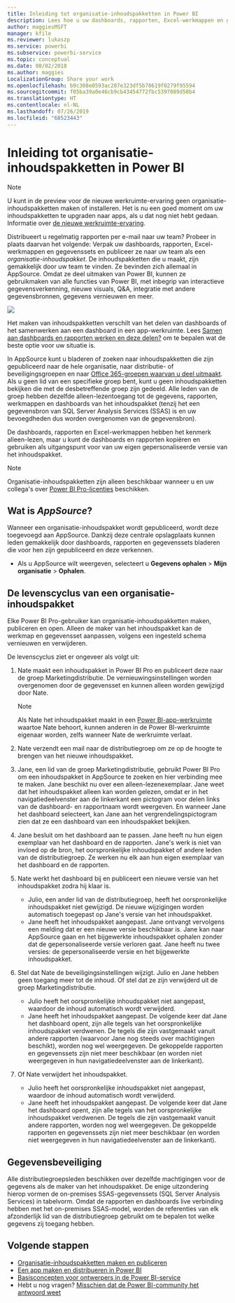 ```yaml
---
title: Inleiding tot organisatie-inhoudspakketten in Power BI
description: Lees hoe u uw dashboards, rapporten, Excel-werkmappen en gegevenssets kunt verpakken in organisatie-inhoudspakketten die u met uw collega's kunt delen.
author: maggiesMSFT
manager: kfile
ms.reviewer: lukaszp
ms.service: powerbi
ms.subservice: powerbi-service
ms.topic: conceptual
ms.date: 08/02/2018
ms.author: maggies
LocalizationGroup: Share your work
ms.openlocfilehash: b9c308e0593ac207e323df5b78619f0279f95594
ms.sourcegitcommit: f05ba39a0e46cb9cb43454772fbc5397089d58b4
ms.translationtype: HT
ms.contentlocale: nl-NL
ms.lasthandoff: 07/26/2019
ms.locfileid: "68523443"
---
```

# <a name="intro-to-organizational-content-packs-in-power-bi"></a>Inleiding tot organisatie-inhoudspakketten in Power BI
> [!NOTE]
> U kunt in de preview voor de nieuwe werkruimte-ervaring geen organisatie-inhoudspakketten maken of installeren. Het is nu een goed moment om uw inhoudspakketten te upgraden naar apps, als u dat nog niet hebt gedaan. Informatie over [de nieuwe werkruimte-ervaring](service-create-the-new-workspaces.md).
> 

Distribueert u regelmatig rapporten per e-mail naar uw team? Probeer in plaats daarvan het volgende: Verpak uw dashboards, rapporten, Excel-werkmappen en gegevenssets en publiceer ze naar uw team als een *organisatie-inhoudspakket*. De inhoudspakketten die u maakt, zijn gemakkelijk door uw team te vinden. Ze bevinden zich allemaal in AppSource. Omdat ze deel uitmaken van Power BI, kunnen ze gebruikmaken van alle functies van Power BI, met inbegrip van interactieve gegevensverkenning, nieuwe visuals, Q&A, integratie met andere gegevensbronnen, gegevens vernieuwen en meer.

![](media/service-organizational-content-pack-introduction/power-bi-org-content-packs.png)

Het maken van inhoudspakketten verschilt van het delen van dashboards of het samenwerken aan een dashboard in een app-werkruimte. Lees [Samen aan dashboards en rapporten werken en deze delen?](service-how-to-collaborate-distribute-dashboards-reports.md) om te bepalen wat de beste optie voor uw situatie is. 

In AppSource kunt u bladeren of zoeken naar inhoudspakketten die zijn gepubliceerd naar de hele organisatie, naar distributie- of beveiligingsgroepen en naar [Office 365-groepen waarvan u deel uitmaakt](https://support.office.com/article/Create-a-group-in-Office-365-7124dc4c-1de9-40d4-b096-e8add19209e9). Als u geen lid van een specifieke groep bent, kunt u geen inhoudspakketten bekijken die met de desbetreffende groep zijn gedeeld. Alle leden van de groep hebben dezelfde alleen-lezentoegang tot de gegevens, rapporten, werkmappen en dashboards van het inhoudspakket (tenzij het een gegevensbron van SQL Server Analysis Services (SSAS) is en uw bevoegdheden dus worden overgenomen van de gegevensbron).

De dashboards, rapporten en Excel-werkmappen hebben het kenmerk alleen-lezen, maar u kunt de dashboards en rapporten kopiëren en gebruiken als uitgangspunt voor van uw eigen gepersonaliseerde versie van het inhoudspakket.

> [!NOTE]
> Organisatie-inhoudspakketten zijn alleen beschikbaar wanneer u en uw collega's over [Power BI Pro-licenties](service-features-license-type.md) beschikken.
> 
> 

## <a name="what-is-appsource"></a>Wat is *AppSource*?
Wanneer een organisatie-inhoudspakket wordt gepubliceerd, wordt deze toegevoegd aan AppSource.  Dankzij deze centrale opslagplaats kunnen leden gemakkelijk door dashboards, rapporten en gegevenssets bladeren die voor hen zijn gepubliceerd en deze verkennen.  

* Als u AppSource wilt weergeven, selecteert u **Gegevens ophalen** > **Mijn organisatie** > **Ophalen**.

## <a name="the-life-cycle-of-an-organizational-content-pack"></a>De levenscyclus van een organisatie-inhoudspakket
Elke Power BI Pro-gebruiker kan organisatie-inhoudspakketten maken, publiceren en open. Alleen de maker van het inhoudspakket kan de werkmap en gegevensset aanpassen, volgens een ingesteld schema vernieuwen en verwijderen.

De levenscyclus ziet er ongeveer als volgt uit:

1. Nate maakt een inhoudspakket in Power BI Pro en publiceert deze naar de groep Marketingdistributie. De vernieuwingsinstellingen worden overgenomen door de gegevensset en kunnen alleen worden gewijzigd door Nate.
   
   > [!NOTE]
   > Als Nate het inhoudspakket maakt in een [Power BI-app-werkruimte](service-create-distribute-apps.md) waartoe Nate behoort, kunnen anderen in de Power BI-werkruimte eigenaar worden, zelfs wanneer Nate de werkruimte verlaat.
   > 
   > 
2. Nate verzendt een mail naar de distributiegroep om ze op de hoogte te brengen van het nieuwe inhoudspakket.
3. Jane, een lid van de groep Marketingdistributie, gebruikt Power BI Pro om een inhoudspakket in AppSource te zoeken en hier verbinding mee te maken. Jane beschikt nu over een alleen-lezenexemplaar. Jane weet dat het inhoudspakket alleen kan worden gelezen, omdat er in het navigatiedeelvenster aan de linkerkant een pictogram voor delen links van de dashboard- en rapportnaam wordt weergeven. En wanneer Jane het dashboard selecteert, kan Jane aan het vergrendelingspictogram zien dat ze een dashboard van een inhoudspakket bekijken. 
4. Jane besluit om het dashboard aan te passen. Jane heeft nu hun eigen exemplaar van het dashboard en de rapporten. Jane's werk is niet van invloed op de bron, het oorspronkelijke inhoudspakket of andere leden van de distributiegroep. Ze werken nu elk aan hun eigen exemplaar van het dashboard en de rapporten.
5. Nate werkt het dashboard bij en publiceert een nieuwe versie van het inhoudspakket zodra hij klaar is.
   
   * Julio, een ander lid van de distributiegroep, heeft het oorspronkelijke inhoudspakket niet gewijzigd. De nieuwe wijzigingen worden automatisch toegepast op Jane's versie van het inhoudspakket.  
   * Jane heeft het inhoudspakket aangepast. Jane ontvangt vervolgens een melding dat er een nieuwe versie beschikbaar is.  Jane kan naar AppSource gaan en het bijgewerkte inhoudspakket ophalen zonder dat de gepersonaliseerde versie verloren gaat. Jane heeft nu twee versies: de gepersonaliseerde versie en het bijgewerkte inhoudspakket.
6. Stel dat Nate de beveiligingsinstellingen wijzigt. Julio en Jane hebben geen toegang meer tot de inhoud. Of stel dat ze zijn verwijderd uit de groep Marketingdistributie.
   
   * Julio heeft het oorspronkelijke inhoudspakket niet aangepast, waardoor de inhoud automatisch wordt verwijderd. 
   * Jane heeft het inhoudspakket aangepast. De volgende keer dat Jane het dashboard opent, zijn alle tegels van het oorspronkelijke inhoudspakket verdwenen. De tegels die zijn vastgemaakt vanuit andere rapporten (waarvoor Jane nog steeds over machtigingen beschikt), worden nog wel weergegeven. De gekoppelde rapporten en gegevenssets zijn niet meer beschikbaar (en worden niet weergegeven in hun navigatiedeelvenster aan de linkerkant).
7. Of Nate verwijdert het inhoudspakket.
   
   * Julio heeft het oorspronkelijke inhoudspakket niet aangepast, waardoor de inhoud automatisch wordt verwijderd. 
   * Jane heeft het inhoudspakket aangepast. De volgende keer dat Jane het dashboard opent, zijn alle tegels van het oorspronkelijke inhoudspakket verdwenen. De tegels die zijn vastgemaakt vanuit andere rapporten, worden nog wel weergegeven. De gekoppelde rapporten en gegevenssets zijn niet meer beschikbaar (en worden niet weergegeven in hun navigatiedeelvenster aan de linkerkant).

## <a name="data-security"></a>Gegevensbeveiliging
Alle distributiegroepsleden beschikken over dezelfde machtigingen voor de gegevens als de maker van het inhoudspakket. De enige uitzondering hierop vormen de on-premises SSAS-gegevenssets (SQL Server Analysis Services) in tabelvorm. Omdat de rapporten en dashboards live verbinding hebben met het on-premises SSAS-model, worden de referenties van elk afzonderlijk lid van de distributiegroep gebruikt om te bepalen tot welke gegevens zij toegang hebben.

## <a name="next-steps"></a>Volgende stappen
* [Organisatie-inhoudspakketten maken en publiceren](service-organizational-content-pack-create-and-publish.md)
* [Een app maken en distribueren in Power BI](service-create-distribute-apps.md) 
* [Basisconcepten voor ontwerpers in de Power BI-service](service-basic-concepts.md)
* Hebt u nog vragen? [Misschien dat de Power BI-community het antwoord weet](http://community.powerbi.com/)

